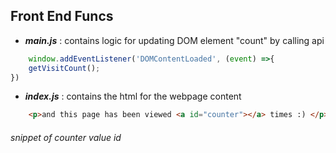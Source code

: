 ## Front End Funcs
- ***main.js***  : contains logic for updating DOM element "count" by calling api

```js
    window.addEventListener('DOMContentLoaded', (event) =>{
    getVisitCount();
})
```

- ***index.js*** : contains the html for the webpage content

```html
    <p>and this page has been viewed <a id="counter"></a> times :) </p>
```
<h6>snippet of counter value id</h6>
